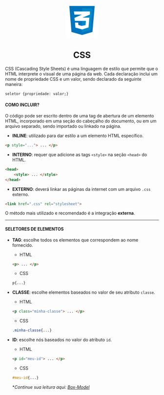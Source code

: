 <p align="center"> <img src="../CSS/assets/images/logo_css.png" width="108">

<h1 align="center"> CSS </h1>

CSS (Cascading Style Sheets) é uma linguagem de estilo que permite que o HTML interprete o visual de uma página da web.
Cada declaração inclui um nome de propriedade CSS e um valor, sendo declarado da seguinte maneira:
``` html
seletor {propriedade: valor;}
```

#### COMO INCLUIR?
 O código pode ser escrito dentro de uma tag de abertura de um elemento HTML, incorporado em uma seção do cabeçalho do documento, ou em um arquivo separado, sendo importado ou linkado na página.
- **INLINE**: utilizado para dar estilo a um elemento HTML específico.
``` html
<p style="..."> ... </p>
```

- **INTERNO**: requer que adicione as tags `<style>` na seção `<head>` do HTML.
``` html
<head>
    <style> ... </style>
</head>
```

- **EXTERNO**: deverá linkar as páginas da internet com um arquivo `.css` externo.
``` html
<link href=".css" rel="stylesheet">
```
O método mais utilizado e recomendado é a integração **externa**.

---

#### SELETORES DE ELEMENTOS
- **TAG**: escolhe todos os elementos que correspondem ao nome fornecido.
    - HTML
    ``` html
    <p> ... </p>
    ```

    - CSS
    ``` css
    p{...}
    ```
- **CLASSE**: escolhe elementos baseados no valor de seu atributo `classe`.
    - HTML
    ``` html
    <p class="minha-classe"> ... </p>
    ```

    - CSS
    ``` css
    .minha-classe{...}
    ```

- **ID**: escolhe nós baseados no valor do atributo `id`.
    - HTML
    ``` html
    <p id="meu-id"> ... </p>
    ```

    - CSS
    ``` css
    #meu-id{...}
    ```

    **Continue sua leitura aqui: [Box-Model](../CSS/box-model.md)*